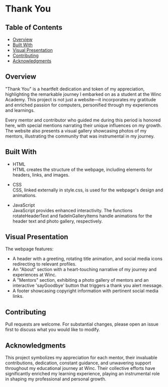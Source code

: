 
# Thank You

## Table of Contents

- [Overview](#Overview)
- [Built With](#Built-With)
- [Visual Presentation](#Visual-Presentation)
- [Contributing](#Contributing)
- [Acknowledgments](#Acknowledgments)

## Overview

"Thank You" is a heartfelt dedication and token of my appreciation, highlighting the remarkable journey I embarked on as a student at the Winc Academy. This project is not just a website—it incorporates my gratitude and enriched passion for computers, personified through my experiences and learnings.

Every mentor and contributor who guided me during this period is honored here, with special mentions narrating their unique influences on my growth. The website also presents a visual gallery showcasing photos of my mentors, illustrating the community that was instrumental in my journey.

## Built With

- HTML  
HTML creates the structure of the webpage, including elements for headers, links, and images.

- CSS  
CSS, linked externally in style.css, is used for the webpage's design and animations.

- JavaScript  
JavaScript provides enhanced interactivity. The functions rotateHeaderText and fadeInGalleryItems handle animations for the header text and photo gallery, respectively.

## Visual Presentation

The webpage features:

- A header with a greeting, rotating title animation, and social media icons redirecting to relevant profiles.
- An "About" section with a heart-touching narrative of my journey and experiences at Winc.
- A "Mentors" section, exhibiting a photo gallery of mentors and an interactive 'sayGoodbye' button that triggers a thank you alert message.
- A footer showcasing copyright information with pertinent social media links.

## Contributing

Pull requests are welcome. For substantial changes, please open an issue first to discuss what you would like to modify.

## Acknowledgments

This project symbolizes my appreciation for each mentor, their invaluable contributions, dedication, constant guidance, and unwavering support throughout my educational journey at Winc. Their collective efforts have significantly enriched my learning experience, playing an instrumental role in shaping my professional and personal growth.

